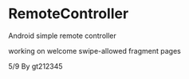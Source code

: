 RemoteController
================
Android simple remote controller
> 
working on welcome swipe-allowed fragment pages
>
5/9 By gt212345
